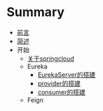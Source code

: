 # Summary

* [前言](README.md)
* [简述](springcloudjian-shu.md)
* 开始
  * [关于springcloud](guan-yu-springcloud.md)
  * Eureka
    * [EurekaServer的搭建](eurekaserverde-da-jian.md)
    * [provider的搭建](provider-de-da-jian.md)
    * [consumer的搭建](consumerde-da-jian.md)
  * Feign

